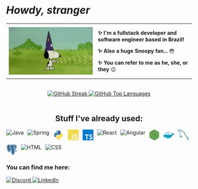 <div>
    <h1><strong><em>Howdy, stranger</em></strong></h1>
    <table align="center">
   <tr>
      <td>
         <img align="center" src=/assets/MagicSnoopy.gif/>
      </td>
      <td>
         <p><strong>✨ I'm a fullstack developer and software engineer based in Brazil!</strong></p>
         <p><strong>✨ Also a huge Snoopy fan...</em></strong> 😳</strong></p>
         <p><strong>✨ You can refer to me as he, she, or they </strong>😉</p>
      </td>
   </tr>
</table>
</div>
<br>
<div align="center">
    <a href="https://git.io/streak-stats">
         <img src="http://github-readme-streak-stats.herokuapp.com?user=beazinat&theme=aura&border_radius=45&card_height=180&ring=DA1E73E6" alt="GitHub Streak"/>
         <img height="180em" src="https://github-readme-stats.vercel.app/api/top-langs/?username=beazinat&theme=omni&show_icons=true&hide_border=false&layout=compact&border_radius=45&title_color=A277FF&text_color=5CF1C0&bg_color=15141B" alt="GitHub Top Languages"/>
    </a>
</div>
<br>
<h2 align="center"><strong>Stuff I've already used:</strong></h2>
<div style="display: flex; flex-wrap: wrap; gap: 10px;">
    <img align="center" alt="Java" height="30" src="https://cdn.jsdelivr.net/gh/devicons/devicon@latest/icons/java/java-original.svg">
    <img align="center" alt="Spring" height="30" src="https://cdn.jsdelivr.net/gh/devicons/devicon@latest/icons/spring/spring-original.svg">
    <img align="center" alt="Python" height="30" src="https://raw.githubusercontent.com/devicons/devicon/master/icons/python/python-original.svg">
    <img align="center" alt="JavaScript" height="30" src="https://raw.githubusercontent.com/devicons/devicon/master/icons/javascript/javascript-plain.svg">
    <img align="center" alt="TypeScript" height="30" src="https://raw.githubusercontent.com/devicons/devicon/master/icons/typescript/typescript-plain.svg">
    <img align="center" alt="React" height="30" src="https://cdn.jsdelivr.net/gh/devicons/devicon@latest/icons/react/react-original.svg">
    <img align="center" alt="Angular" height="30" src="https://cdn.jsdelivr.net/gh/devicons/devicon@latest/icons/angular/angular-original.svg">
    <img align="center" alt="Nodejs" height="30" src="https://raw.githubusercontent.com/devicons/devicon/master/icons/nodejs/nodejs-plain.svg">
    <img align="center" alt="Docker" height="30" src="https://raw.githubusercontent.com/devicons/devicon/master/icons/docker/docker-plain.svg">
    <img align="center" alt="MySQL" height="30" src="https://raw.githubusercontent.com/devicons/devicon/master/icons/mysql/mysql-original.svg">
    <img align="center" alt="PostgreSQL" height="30" src="https://raw.githubusercontent.com/devicons/devicon/master/icons/postgresql/postgresql-plain.svg">
    <img align="center" alt="HTML" height="30" src="https://cdn.jsdelivr.net/gh/devicons/devicon@latest/icons/html5/html5-original.svg">
    <img align="center" alt="CSS" height="30" src="https://cdn.jsdelivr.net/gh/devicons/devicon@latest/icons/css3/css3-original.svg">
</div>
<h3><strong>You can find me here:</strong></h3>
<div>
    <a href="https://discord.gg/beazinat" target="_blank">
        <img src="https://img.shields.io/badge/Discord-7289DA?style=for-the-badge&logo=discord&logoColor=white" alt="Discord">
    </a>
    <a href="https://www.linkedin.com/in/beazinat" target="_blank">
        <img src="https://img.shields.io/badge/-LinkedIn-%230077B5?style=for-the-badge&logo=linkedin&logoColor=white" alt="LinkedIn">
    </a>
</div>
